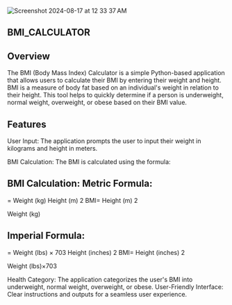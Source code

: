 ![Screenshot 2024-08-17 at 12 33 37 AM](https://github.com/user-attachments/assets/9a6ded35-84b1-4484-a4a0-2341983a709c)




<h2>BMI_CALCULATOR</h2>


Overview
--------

The BMI (Body Mass Index) Calculator is a simple Python-based application that allows users to calculate their BMI by entering their weight and height. BMI is a measure of body fat based on an individual's weight in relation to their height. This tool helps to quickly determine if a person is underweight, normal weight, overweight, or obese based on their BMI value.

Features
---------

User Input: The application prompts the user to input their weight in kilograms and height in meters.

BMI Calculation: The BMI is calculated using the formula:

BMI Calculation:
Metric Formula:
---------------


=
Weight (kg)
Height (m)
2
BMI= 
Height (m) 
2
 
Weight (kg)
​
 
Imperial Formula:
-----------------


=
Weight (lbs)
×
703
Height (inches)
2
BMI= 
Height (inches) 
2
 
Weight (lbs)×703
​
 
Health Category: The application categorizes the user's BMI into underweight, normal weight, overweight, or obese.
User-Friendly Interface: Clear instructions and outputs for a seamless user experience.
